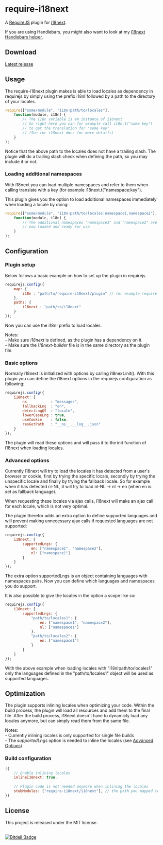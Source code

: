 # require-i18next

A [RequireJS](http://requirejs.org) plugin for [i18next](http://i18next.com).

If you are using Handlebars, you might also want to look at my
[i18next Handlebars helper](https://github.com/jcbvm/handlebars-i18next).

## Download

[Latest release](https://github.com/jcbvm/require-i18next/releases/latest)

## Usage

The require-i18next plugin makes is able to load locales as dependency in
requirejs by simply using the prefix i18n! followed by a path to the 
directory of your locales.

```javascript
require(["some/module", "i18n!path/to/locales"],
    function(module, i18n) {
        // The i18n variable is an instance of i18next
        // So right here you can for example call i18n.t("some key")
        // to get the translation for "some key"
        // (See the i18next docs for more details)
    }
);
```

Notice that the above path to the locales does not have a trailing slash.
The plugin will do a trailing slash check when defining the path, so you
may include it or not.

### Loading additional namespaces

With i18next you can load multiple namespaces and refer to them when 
calling translate with a key (for example i18next.t("namespace:key").

This plugin gives you the option to load additional namespaces 
immediately when loading a locale by doing:

```javascript
require(["some/module", "i18n!path/to/locales:namespace1,namespace2"],
    function(module, i18n) {
        // The additional namespaces "namespace1" and "namespace2" are
        // now loaded and ready for use
    }
);
```

## Configuration

### Plugin setup

Below follows a basic example on how to set up the plugin in requirejs.

```javascript
requirejs.config({
    map: {
        i18n : "path/to/require-i18next/plugin" // for example require-i18next/i18next
    },
    paths: {
        i18next : "path/to/i18next"
    }
});
```

Now you can use the i18n! prefix to load locales.

Notes:<br>
\- Make sure <i>i18next</i> is defined, as the plugin has a dependency on it.<br>
\- Make sure the <i>i18next-builder</i> file is in the same directory as the plugin file.

### Basic options

Normally i18next is initialized with options by calling i18next.init().
With this plugin you can define the i18next options in the requirejs
configuration as following:

```javascript
requirejs.config({
    i18next: {
        ns           : "messages",
        fallbackLng  : "en",
        detectLngQS  : "locale",
        lowerCaseLng : true,
        useCookie    : false,
        resGetPath   : "__ns__.__lng__.json"
    }
});
```

The plugin will read these options and will pass it to the init function 
of i18next when loading locales.

### Advanced options

Currently i18next will try to load the locales it has detected from a
user's browser or cookie, first by trying the specific locale, secondly by
trying the unspecific locale and finally by trying the fallback locale. 
So for example when it has detected nl-NL, it will try to load 
nl-NL -> nl -> en (when en is set as fallback language). 

When requesting these locales via ajax calls, i18next will make an ajax 
call for each locale, which is not very optimal.

The plugin therefor adds an extra option to define supported languages and
will prevent making unnecessary ajax calls if requested languages are not
supported:

```javascript
requirejs.config({
    i18next: {
        supportedLngs: {
            en: ["namespace1", "namespace2"],
            nl: ["namespace1"]
        }
    }
});
```

The extra option supportedLngs is an object containing languages with 
namespaces pairs. Now you can define which languages and namespaces you
do support.

It is also possible to give the locales in the option a scope like so:

```javascript
requirejs.config({
    i18next: {
        supportedLngs: {
            "path/to/locales1": {
                en: ["namespace1", "namespace2"],
                nl: ["namespace1"]
            },
            "path/to/locales2": {
                en: ["namespace1"]
            }
        }
    }
});
```

With the above example when loading locales with "i18n!path/to/locales1"
only the languages defined in the "path/to/locales1" object will be
used as supported languages.

## Optimization

The plugin supports inlining locales when optimizing your code. 
Within the build process, the plugin will load all resources and add them to the final file. 
After the build process, i18next doesn't have to dynamicly load any locales anymore, but can simply read them from the same file.

Notes:<br>
\- Currently inlining locales is only supported for single file builds<br>
\- The <i>supportedLngs</i> option is needed to inline the locales (see [Advanced Options](#advanced-options))

### Build configuration

```javascript
({
    // Enable inlining locales
    inlineI18next: true, 
    
    // Plugin code is not needed anymore when inlining the locales
    stubModules: ["require-i18next/i18next"], // the path you mapped to the i18n prefix in your config
})
```

## License

This project is released under the MIT license.

<br>[![Bitdeli Badge](https://d2weczhvl823v0.cloudfront.net/jcbvm/require-i18next/trend.png)](https://bitdeli.com/free "Bitdeli Badge")
